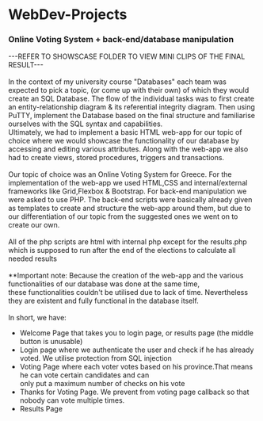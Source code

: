 # WebDev-Projects
<h3> Online Voting System + back-end/database manipulation </h3>

---REFER TO SHOWSCASE FOLDER TO VIEW MINI CLIPS OF THE FINAL RESULT--- <br>
<br>
In the context of my university course "Databases" each team was expected to pick a topic, (or come up with their own) of which
they would create an SQL Database. The flow of the individual tasks was to first create an entity-relationship diagram & its referential integrity diagram. 
Then using PuTTY, implement the Database based on the final structure and familiarise ourselves with the SQL syntax and capabilities.  
Ultimately, we had to implement a basic HTML web-app for our topic of choice where we would showcase the functionality of our database by accessing
and editing various attributes. Along with the web-app we also had to create views, stored procedures, triggers and transactions. <br>
<br>
Our topic of choice was an Online Voting System for Greece. For the implementation of the web-app we used HTML,CSS and internal/external frameworks
like Grid,Flexbox & Bootstrap. For back-end manipulation we were asked to use PHP. The back-end scripts were basically already given as templates to create
and structure the web-app around them, but due to our differentiation of our topic from the suggested ones we went on to create our own. <br>
<br>
All of the php scripts are html with internal php except for the results.php which is supposed to run after the end of the elections to calculate
all needed results<br>
<br>
**Important note: Because the creation of the web-app and the various functionalities of our database was done at the same time, <br>
these functionalities couldn't be utilised due to lack of time. Nevertheless they are existent and fully functional in the database itself. <br>
<br>
In short, we have: 
* Welcome Page that takes you to login page, or results page (the middle button is unusable)
* Login page where we authenticate the user and check if he has already voted. We utilise protection from SQL injection
* Voting Page where each voter votes based on his province.That means he can vote certain candidates and can <br>
only put a maximum number of checks on his vote
* Thanks for Voting Page. We prevent from voting page callback so that nobody can vote multiple times.
* Results Page


